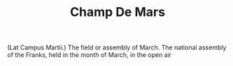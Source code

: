 ---
title: Champ De Mars
letter: C
permalink: "/definitions/bld-champ-de-mars.html"
body: "(Lat Campus Martii.) The field or assembly of March. The national assembly
  of the Franks, held in the month of March, in the open air"
published_at: '2018-07-07'
source: Black's Law Dictionary 2nd Ed (1910)
layout: post
---